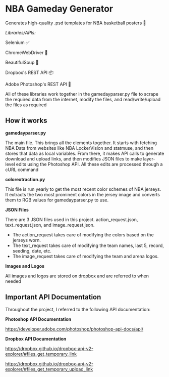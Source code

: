 # NBA Gameday Generator

Generates high-quality .psd templates for NBA basketball posters 🏀

_Libraries/APIs:_

Selenium ✅

ChromeWebDriver 🚗

BeautifulSoup 🍲

Dropbox's REST  API 📦

Adobe Photoshop's REST API 🎨

All of these libraries work together in the gamedayparser.py file to scrape the required data from the internet, modify the files, and read/write/upload the files as required

## How it works

**gamedayparser.py** 

The main file. This brings all the elements together. It starts with fetching NBA Data from websites like NBA LockerVision and statmuse, and then stores that data as local variables. From there, it makes API calls to generate download and upload links, and then modifies JSON files to make layer-level edits using the Photoshop API. All these edits are processed through a cURL command

**colorextraction.py**

This file is run yearly to get the most recent color schemes of NBA jerseys. It extracts the two most prominent colors in the jersey image and converts them to RGB values for gamedayparser.py to use.

**JSON Files**

There are 3 JSON files used in this project. action_request.json, text_request.json, and image_request.json. 
- The action_request takes care of modifying the colors based on the jerseys worn.
- The text_request takes care of modifying the team names, last 5, record, seeding, date, etc.
- The image_request takes care of modifying the team and arena logos.

**Images and Logos**

All images and logos are stored on dropbox and are referred to when needed

## Important API Documentation
Throughout the project, I referred to the following API documentation:

**Photoshop API Documentation**

https://developer.adobe.com/photoshop/photoshop-api-docs/api/

**Dropbox API Documentation**

https://dropbox.github.io/dropbox-api-v2-explorer/#files_get_temporary_link

https://dropbox.github.io/dropbox-api-v2-explorer/#files_get_temporary_upload_link

